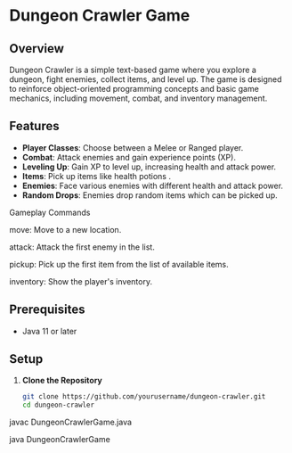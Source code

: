 # Dungeon Crawler Game

## Overview

Dungeon Crawler is a simple text-based game where you explore a dungeon, fight enemies, collect items, and level up. The game is designed to reinforce object-oriented programming concepts and basic game mechanics, including movement, combat, and inventory management.

## Features

- **Player Classes**: Choose between a Melee or Ranged player.
- **Combat**: Attack enemies and gain experience points (XP).
- **Leveling Up**: Gain XP to level up, increasing health and attack power.
- **Items**: Pick up items like health potions .
- **Enemies**: Face various enemies with different health and attack power.
- **Random Drops**: Enemies drop random items which can be picked up.

Gameplay
Commands

move: Move to a new location.

attack: Attack the first enemy in the list.

pickup: Pick up the first item from the list of available items.

inventory: Show the player's inventory.

## Prerequisites

- Java 11 or later

## Setup

1. **Clone the Repository**

   ```bash
   git clone https://github.com/yourusername/dungeon-crawler.git
   cd dungeon-crawler

javac DungeonCrawlerGame.java

java DungeonCrawlerGame


